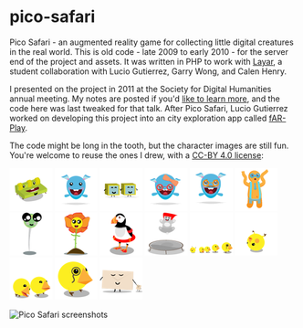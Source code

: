 # pico-safari

Pico Safari - an augmented reality game for collecting little digital creatures in the real world. This is old code - late 2009 to early 2010 - for the server end of the project and assets. It was written in PHP to work with [Layar](https://www.layar.com), a student collaboration with Lucio Gutierrez, Garry Wong, and Calen Henry.

I presented on the project in 2011 at the Society for Digital Humanities annual meeting. My notes are posted if you'd [like to learn more](https://sense.porganized.com/pico-safari-active-gaming-in-integrated-environments-118a72f71d6a), and the code here was last tweaked for that talk. After Pico Safari, Lucio Gutierrez worked on developing this project into an city exploration app called [fAR-Play](https://hypatia.cs.ualberta.ca/aarg_project/far-play/index.php?page=login.php).

 The code might be long in the tooth, but the character images are still fun. You're welcome to reuse the ones I drew, with a  [CC-BY 4.0 license](https://creativecommons.org/licenses/by/4.0/):

[![Creature 1](pico-safari/images/1_75.png)](pico-safari/images/1_600.png)
[![Creature 2](pico-safari/images/2_75.png)](pico-safari/images/2_600.png)
[![Creature 3](pico-safari/images/3_75.png)](pico-safari/images/3_600.png)
[![Creature 4](pico-safari/images/4_75.png)](pico-safari/images/4_600.png)
[![Creature 5](pico-safari/images/5_75.png)](pico-safari/images/5_600.png)
[![Creature 9](pico-safari/images/9_75.png)](pico-safari/images/9_600.png)
[![Creature 10](pico-safari/images/10_75.png)](pico-safari/images/10_600.png)
[![Creature 11](pico-safari/images/11_75.png)](pico-safari/images/11_600.png)
[![Creature 12](pico-safari/images/12_75.png)](pico-safari/images/12_600.png)
[![Creature 13](pico-safari/images/13_75.png)](pico-safari/images/13_600.png)
[![Creature 14](pico-safari/images/14_75.png)](pico-safari/images/14_600.png)
[![Creature 15](pico-safari/images/15_75.png)](pico-safari/images/15_600.png)
[![Creature 16](pico-safari/images/16_75.png)](pico-safari/images/16_600.png)
[![Creature 18](pico-safari/images/18_75.png)](pico-safari/images/18_600.png)
[![Creature 19](pico-safari/images/19_75.png)](pico-safari/images/19_600.png)

![Pico Safari screenshots](https://miro.medium.com/max/1400/0*KtDPR09E0FAZ_ac6.png)
